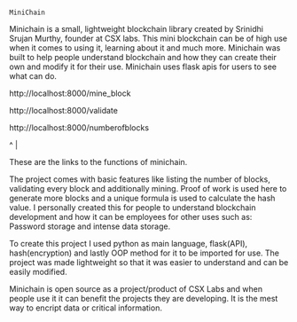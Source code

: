                                                                         MiniChain
    
Minichain is a small, lightweight blockchain library created by Srinidhi Srujan Murthy, founder at CSX labs. This mini blockchain can be of high use when it comes to using it, learning about it and much more. Minichain was built to help people understand blockchain and how they can create their own and modify it for their use. Minichain uses flask apis for users to see what can do.

http://localhost:8000/mine_block

http://localhost:8000/validate

http://localhost:8000/numberofblocks

^
|

These are the links to the functions of minichain.


The project comes with basic features like listing the number of blocks, validating every block and additionally mining. Proof of work is used here to generate more blocks and a unique formula is used to calculate the hash value. I personally created this for people to understand blockchain development and how it can be employees for other uses such as: Password storage and intense data storage.


To create this project I used python as main language, flask(API), hash(encryption) and lastly OOP method for it to be imported for use. The project was made lightweight so that it was easier to understand and can be easily modified.

Minichain is open source as a project/product of CSX Labs and when people use it it can benefit the projects they are developing. It is the mest way to encript data or critical information.


